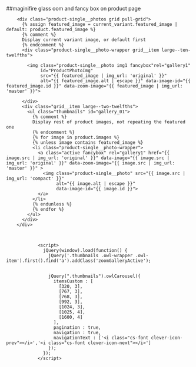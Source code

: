 ##maginifire glass oom and fancy box on product page

        <div class="product-single__photos grid pull-grid">
          {% assign featured_image = current_variant.featured_image | default: product.featured_image %}
          {% comment %}
          Display current variant image, or default first
          {% endcomment %}
          <div class="product-single__photo-wrapper grid__item large--ten-twelfths">

            <img class="product-single__photo img1 fancybox"rel="gallery1"
                 id="ProductPhotoImg"
                 src="{{ featured_image | img_url: 'original' }}"
                 alt="{{ featured_image.alt | escape }}" data-image-id="{{ featured_image.id }}" data-zoom-image="{{ featured_image | img_url: 'master' }}">

          </div>
          <div class="grid__item large--two-twelfths">
            <ul class="thumbnails" id="gallery_01">
              {% comment %}
              Display rest of product images, not repeating the featured one
              {% endcomment %}
              {% for image in product.images %}
              {% unless image contains featured_image %}
              <li class="product-single__photo-wrapper">
                <a class="active fancybox" rel="gallery1" href="{{ image.src | img_url: 'original' }}" data-image="{{ image.src | img_url: 'original' }}" data-zoom-image="{{ image.src | img_url: 'master' }}" >
                  <img class="product-single__photo" src="{{ image.src | img_url: 'compact' }}"
                       alt="{{ image.alt | escape }}"
                       data-image-id="{{ image.id }}">
                </a>
              </li>
              {% endunless %}
              {% endfor %}
            </ul>
          </div>
        </div>
 

       
                <script>
                  jQuery(window).load(function() { 
                    jQuery('.thumbnails .owl-wrapper .owl-item').first().find('a').addClass('zoomGalleryActive');


                    jQuery(".thumbnails").owlCarousel({
                      itemsCustom : [
                        [320, 3],
                        [767, 3],
                        [768, 3],
                        [992, 3],
                        [1024, 3],
                        [1025, 4],
                        [1600, 4]
                      ],
                      pagination : true,
                      navigation : true,
                      navigationText : ['<i class="cs-font clever-icon-prev"></i>','<i class="cs-font clever-icon-next"></i>']
                    });
                  });
                </script>


